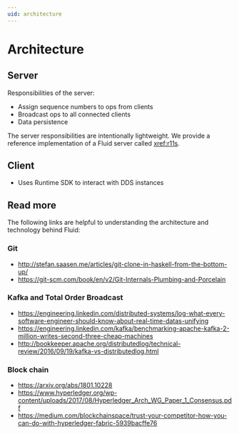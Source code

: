 ```yaml
---
uid: architecture
---
```


# Architecture

## Server

Responsibilities of the server:

* Assign sequence numbers to ops from clients
* Broadcast ops to all connected clients
* Data persistence

The server responsibilities are intentionally lightweight. We provide a reference implementation of a Fluid server
called <xref:r11s>.

## Client

* Uses Runtime SDK to interact with DDS instances

## Read more

The following links are helpful to understanding the architecture and technology behind Fluid:

### Git

* <http://stefan.saasen.me/articles/git-clone-in-haskell-from-the-bottom-up/>
* <https://git-scm.com/book/en/v2/Git-Internals-Plumbing-and-Porcelain>

### Kafka and Total Order Broadcast

* <https://engineering.linkedin.com/distributed-systems/log-what-every-software-engineer-should-know-about-real-time-datas-unifying>
* <https://engineering.linkedin.com/kafka/benchmarking-apache-kafka-2-million-writes-second-three-cheap-machines>
* <http://bookkeeper.apache.org/distributedlog/technical-review/2016/09/19/kafka-vs-distributedlog.html>

### Block chain

* <https://arxiv.org/abs/1801.10228>
* <https://www.hyperledger.org/wp-content/uploads/2017/08/Hyperledger_Arch_WG_Paper_1_Consensus.pdf>
* <https://medium.com/blockchainspace/trust-your-competitor-how-you-can-do-with-hyperledger-fabric-5939bacffe76>
